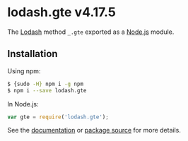 # lodash.gte v4.17.5

The [Lodash](https://lodash.com/) method `_.gte` exported as a [Node.js](https://nodejs.org/) module.

## Installation

Using npm:
```bash
$ {sudo -H} npm i -g npm
$ npm i --save lodash.gte
```

In Node.js:
```js
var gte = require('lodash.gte');
```

See the [documentation](https://lodash.com/docs#gte) or [package source](https://github.com/lodash/lodash/blob/4.17.5-npm-packages/lodash.gte) for more details.
